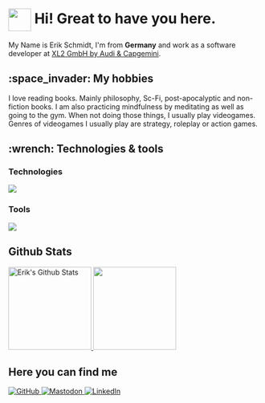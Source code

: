 <h1> <img align="center" src="https://meritt-gifs.s3-us-west-1.amazonaws.com/nerd-life/bulba-dance.gif" width="45" /> Hi! Great to have you here. </h1>

<p> My Name is Erik Schmidt, I'm from <b>Germany</b> and work as a software developer at <a href="https://xl2.de">XL2 GmbH by Audi & Capgemini</a>. </p>

<h2> :space_invader: My hobbies</h2>
<p> I love reading books. Mainly philosophy, Sc-Fi, post-apocalyptic and non-fiction books. I am also practicing mindfulness by meditating as well as going to the gym. When not doing those things, I usually play videogames. Genres of videogames I usually play are strategy, roleplay or action games. </p>

<h2> :wrench: Technologies & tools</h2>
<h3> Technologies </h3>
<img src="https://skillicons.dev/icons?i=angular,aws,bash,cs,css,docker,html,java,js,jest,lua,matlab,mysql,py,react,sass,ts,vue&perline=5" />

<h3> Tools </h3>
<img src="https://skillicons.dev/icons?i=git,github,gitlab,neovim,idea,vscode&perline=3" />

<h2> Github Stats </h2>
<a href="https://github.com/erik-schmidt/erik-schmidt">
  <img height=165 src="https://github-readme-stats.vercel.app/api/?username=erik-schmidt&show_icons=true&theme=catppuccin_mocha&hide_border=true" alt="Erik's Github Stats">
</a>
<a href="https://github.com/erik-schmidt/erik-schmidt">
  <img height=165 src="https://github-readme-stats.vercel.app/api/top-langs/?username=erik-schmidt&layout=compact&theme=catppuccin_mocha&hide_border=true&hide_progress=true">
</a>

<h2> Here you can find me</h2>
<a href="https://github.com/erik-schmidt">
  <img alt="GitHub" src="https://img.shields.io/badge/-GitHub-181717?style=for-the-badge&logo=github&logoColor=white">
</a>
<a rel="me" href="https://mastodon.social/@erikschmidt">
<img alt="Mastodon" src="https://img.shields.io/badge/-Mastodon-563acc?style=for-the-badge&logo=mastodon&logoColor=white">
</a>
<a href="https://www.linkedin.com/in/erik-schmidt-/">
<img alt="LinkedIn" src="https://img.shields.io/badge/LinkedIn-0077B5?style=for-the-badge&logo=linkedin&logoColor=white">
</a>
